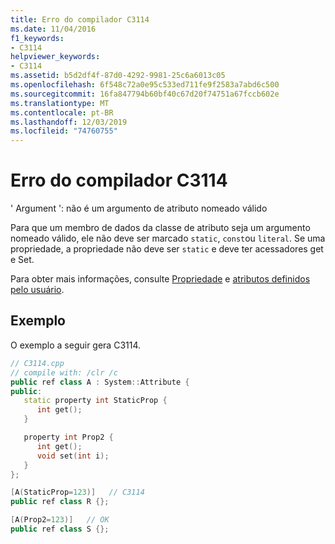 ```yaml
---
title: Erro do compilador C3114
ms.date: 11/04/2016
f1_keywords:
- C3114
helpviewer_keywords:
- C3114
ms.assetid: b5d2df4f-87d0-4292-9981-25c6a6013c05
ms.openlocfilehash: 6f548c72a0e95c533ed711fe9f2583a7abd6c500
ms.sourcegitcommit: 16fa847794b60bf40c67d20f74751a67fccb602e
ms.translationtype: MT
ms.contentlocale: pt-BR
ms.lasthandoff: 12/03/2019
ms.locfileid: "74760755"
---
```

# <a name="compiler-error-c3114"></a>Erro do compilador C3114

' Argument ': não é um argumento de atributo nomeado válido

Para que um membro de dados da classe de atributo seja um argumento nomeado válido, ele não deve ser marcado `static`, `const`ou `literal`. Se uma propriedade, a propriedade não deve ser `static` e deve ter acessadores get e Set.

Para obter mais informações, consulte [Propriedade](../../extensions/property-cpp-component-extensions.md) e [atributos definidos pelo usuário](../../extensions/user-defined-attributes-cpp-component-extensions.md).

## <a name="example"></a>Exemplo

O exemplo a seguir gera C3114.

```cpp
// C3114.cpp
// compile with: /clr /c
public ref class A : System::Attribute {
public:
   static property int StaticProp {
      int get();
   }

   property int Prop2 {
      int get();
      void set(int i);
   }
};

[A(StaticProp=123)]   // C3114
public ref class R {};

[A(Prop2=123)]   // OK
public ref class S {};
```
